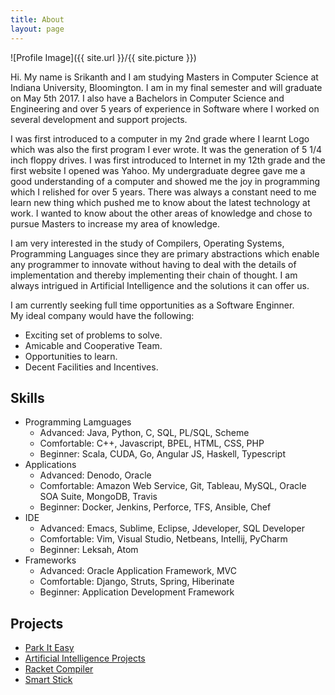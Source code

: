 ```yaml
---
title: About
layout: page
---
```

![Profile Image]({{ site.url }}/{{ site.picture }})

<p>Hi. My name is Srikanth and I am studying Masters in Computer Science at Indiana University, Bloomington. I am in my final semester and will graduate on May 5th 2017. I also have a Bachelors in Computer Science and Engineering and over 5 years of experience in Software where I worked on several development and support projects.</p>
<p>I was first introduced to a computer in my 2nd grade where I learnt Logo which was also the first program I ever wrote. It was the generation of 5 1/4 inch floppy drives. I was first introduced to Internet in my 12th grade and the first website I opened was Yahoo. My undergraduate degree gave me a good understanding of a computer and showed me the joy in programming which I relished for over 5 years. There was always a constant need to me learn new thing which pushed me to know about the latest technology at work. I wanted to know about the other areas of knowledge and chose to pursue Masters to increase my area of knowledge.</p>
<p>I am very interested in the study of Compilers, Operating Systems, Programming Languages since they are primary abstractions which enable any programmer to innovate without having to deal with the details of implementation and thereby implementing their chain of thought. I am always intrigued in Artificial Intelligence and the solutions it can offer us.</p>
<p>I am currently seeking full time opportunities as a Software Enginner.<br/>My ideal company would have the following:
	<ul>
		<li>Exciting set of problems to solve.</li>
		<li>Amicable and Cooperative Team.</li>
		<li>Opportunities to learn.</li>
		<li>Decent Facilities and Incentives.</li>
	</ul>	
</p>

<h2>Skills</h2>

<ul class="skill-list">
	<li> Programming Lamguages
	  <ul>
		 <li> Advanced: Java, Python, C, SQL, PL/SQL, Scheme</li>
		 <li> Comfortable: C++, Javascript, BPEL, HTML, CSS, PHP</li>
		 <li> Beginner: Scala, CUDA, Go, Angular JS, Haskell, Typescript </li>		
	  </ul>
	</li>
	<li>Applications
	  <ul>
		<li> Advanced: Denodo, Oracle</li>
		<li> Comfortable: Amazon Web Service, Git, Tableau, MySQL, Oracle SOA Suite, MongoDB, Travis</li>
		<li> Beginner: Docker, Jenkins, Perforce, TFS, Ansible, Chef</li>
	  </ul>
	</li>
	<li>IDE
	  <ul>
		<li> Advanced: Emacs, Sublime, Eclipse, Jdeveloper, SQL Developer</li>
		<li> Comfortable: Vim, Visual Studio, Netbeans, Intellij, PyCharm</li>
		<li> Beginner: Leksah, Atom</li>		
	  </ul>
	</li>
	<li>Frameworks
	  <ul>	
		<li> Advanced: Oracle Application Framework, MVC</li>
		<li> Comfortable: Django, Struts, Spring, Hiberinate</li>
		<li> Beginner: Application Development Framework</li>	
	  </ul>
	</li>
</ul>

<h2>Projects</h2>

<ul>
	<li><a href="https://github.com/ParkItEasy">Park It Easy</a></li>
	<li><a href="https://github.com/AI-Projects">Artificial Intelligence Projects</a></li>
	<li><a href="https://github.com/Racket-Compiler">Racket Compiler</a></li>
	<li><a href="https://github.com/SmartStick">Smart Stick</a></li>
</ul>
